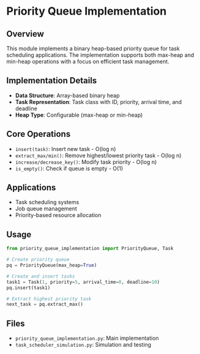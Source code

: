 # Priority Queue Implementation

## Overview
This module implements a binary heap-based priority queue for task scheduling applications. The implementation supports both max-heap and min-heap operations with a focus on efficient task management.

## Implementation Details
- **Data Structure**: Array-based binary heap
- **Task Representation**: Task class with ID, priority, arrival time, and deadline
- **Heap Type**: Configurable (max-heap or min-heap)

## Core Operations
- `insert(task)`: Insert new task - O(log n)
- `extract_max/min()`: Remove highest/lowest priority task - O(log n)
- `increase/decrease_key()`: Modify task priority - O(log n)
- `is_empty()`: Check if queue is empty - O(1)

## Applications
- Task scheduling systems
- Job queue management
- Priority-based resource allocation

## Usage
```python
from priority_queue_implementation import PriorityQueue, Task

# Create priority queue
pq = PriorityQueue(max_heap=True)

# Create and insert tasks
task1 = Task(1, priority=5, arrival_time=0, deadline=10)
pq.insert(task1)

# Extract highest priority task
next_task = pq.extract_max()
```

## Files
- `priority_queue_implementation.py`: Main implementation
- `task_scheduler_simulation.py`: Simulation and testing
